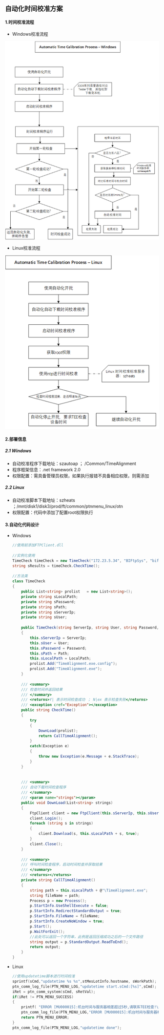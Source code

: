 ## 自动化时间校准方案

#### 1.时间校准流程

- Windows校准流程



![image-20230411102332987](./asset/typora-user-images/image-20230411102332987.png)









- Linux校准流程

  

![image-20230411102315934](./asset/typora-user-images/image-20230411102315934.png)



#### 2.部署信息

##### 2.1 Windows

- 自动校准程序下载地址：szautoap ； /Common/TimeAlignment
- 程序框架信息：.net framework 2.0
- 权限配置：需具备管理员权限，如果执行报错不具备相应权限，则需添加



##### 2.2 Linux

- 自动校准脚本下载地址：szheats ；/mnt/disk1/disk3/prod/ft/common/ptnmenu_linux/otn
- 权限配置：代码中添加了配置root权限执行



#### 3.自动化代码设计

- Windows

  ```C#
  //使用前添加FTPClient.dll
  
  //实例化使用
  TimeCheck timeCheck = new TimeCheck("172.23.5.34", "BIFtpSys", "bifs@ptnszx01", "/Common/TimeAlignment/", "D:\\TimeAlignment");
  string sResults = timeCheck.CheckTime();
  
  //方法类
  class TimeCheck
  {
      public List<string> prolist   = new List<string>();
      private string sLocalPath;
      private string sPassword;
      private string sPath;
      private string sServerIp;
      private string sUser;
  
      public TimeCheck(string ServerIp, string User, string Password, string Path, string LocalPath )
      {
          this.sServerIp = ServerIp;
          this.sUser = User;
          this.sPassword = Password;
          this.sPath = Path;
          this.sLocalPath = LocalPath;
          prolist.Add("TimeAlignment.exe.config");
          prolist.Add("TimeAlignment.exe");
      }
  
      /// <summary>
      /// 检查时间并返回结果
      /// </summary>
      /// <returns>Y| 表示时间检查成功 ； N|ex 表示检查失败</returns>
      /// <exception cref="Exception"></exception>
      public string CheckTime()
      {
          try
          {
              DownLoad(prolist);
              return CallTimeAlignment();
          }
          catch(Exception e) 
          {
              throw new Exception(e.Message + e.StackTrace);
          }
      }
  
  
      /// <summary>
      /// 自动下载时间检查程序
      /// </summary>
      /// <param name="strings"></param>
      public void DownLoad(List<string> strings)
      {
          FtpClient client = new FtpClient(this.sServerIp, this.sUser, this.sPassword, this.sPath, 5, 0x15);
          client.Login();
          foreach (string s in strings)
          {
              client.Download(s, this.sLocalPath + s, true);
          }
          client.Close();
      }
  
      /// <summary>
      /// 呼叫时间检查程序，启动时间检查并获取结果
      /// </summary>
      /// <returns></returns>
      private string CallTimeAlignment()
      {
          string path = this.sLocalPath + @"\TimeAlignment.exe";
          string fileName = path;
          Process p = new Process();
          p.StartInfo.UseShellExecute = false;
          p.StartInfo.RedirectStandardOutput = true;
          p.StartInfo.FileName = fileName;
          p.StartInfo.CreateNoWindow = true;
          p.Start();
          p.WaitForExit();
          //此处可以返回一个字符串，此例是返回压缩成功之后的一个文件路径
          string output = p.StandardOutput.ReadToEnd();
          return output;
      }
  }
  ```


- Linux

  ```C
  //使用updatetime脚本进行时间校准
  sprintf(sCmd,"updatetime %s %s",stMesLotInfo.hostname, sWorkPath);
  ptn_comm_log_file(PTN_MENU_LOG,"updatetime start.sCmd:[%s]",sCmd);
  iRet = ptn_comm_system(sCmd, sRetVal);
  if(iRet != PTN_MENU_SUCCESS)
  {
      printf( "ERROR [MU000015]:机台时间与服务器相差超过5秒,请联系TEE检查!\n");
      ptn_comm_log_file(PTN_MENU_LOG,"ERROR [MU000015]:机台时间与服务器相差超过5秒,请联系TEE检查!\n");
      return PTN_MENU_ERROR;
  }
  ptn_comm_log_file(PTN_MENU_LOG,"updatetime done");
  ```